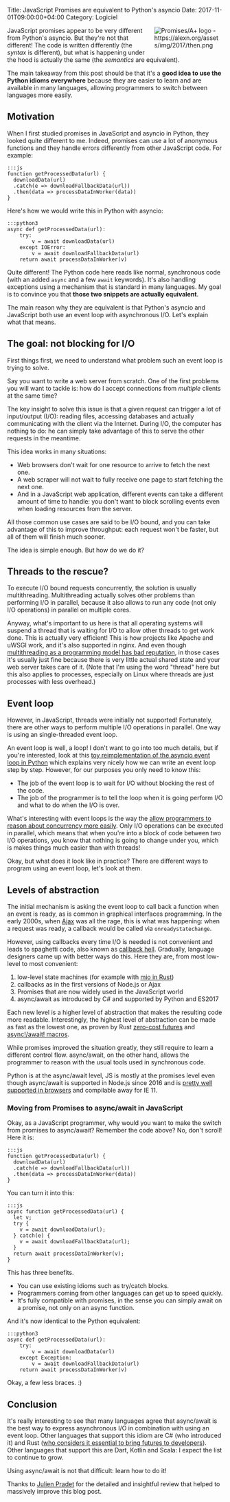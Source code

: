 Title: JavaScript Promises are equivalent to Python's asyncio
Date: 2017-11-01T09:00:00+04:00
Category: Logiciel

<img alt="Promises/A+ logo - https://alexn.org/assets/img/2017/then.png" src="{filename}/images/equivalence_then_logo.png" style="float: right; max-width:30%; max-height: 100px; height:auto; padding: 0 10px 1em 1em"/>

JavaScript promises appear to be very different from Python's asyncio.
But they're not that different! The code is written differently (the
*syntax* is different), but what is happening under the hood is
actually the same (the *semantics* are equivalent).

The main takeaway from this post should be that it's a **good idea to
use the Python idioms everywhere** because they are easier to learn and
are available in many languages, allowing programmers to switch
between languages more easily.

## Motivation

When I first studied promises in JavaScript and asyncio in Python,
they looked quite different to me. Indeed, promises can use a lot of
anonymous functions and they handle errors differently from other
JavaScript code. For example:

    :::js
    function getProcessedData(url) {
      downloadData(url)
      .catch(e => downloadFallbackData(url))
      .then(data => processDataInWorker(data))
    }

Here's how we would write this in Python with asyncio:

    :::python3
    async def getProcessedData(url):
        try:
            v = await downloadData(url)
        except IOError:
            v = await downloadFallbackData(url)
        return await processDataInWorker(v)

Quite different! The Python code here reads like normal, synchronous
code (with an added `async` and a few `await` keywords). It's also
handling exceptions using a mechanism that is standard in many
languages. My goal is to convince you that **those two snippets are
actually equivalent**.

The main reason why they are equivalent is that Python's asyncio and
JavaScript both use an event loop with asynchronous I/O. Let's
explain what that means.

## The goal: not blocking for I/O

First things first, we need to understand what problem such an event
loop is trying to solve.

Say you want to write a web server from scratch. One of the first
problems you will want to tackle is: how do I accept connections from
*multiple* clients at the same time?

The key insight to solve this issue is that a given request can
trigger a lot of input/output (I/O): reading files, accessing
databases and actually communicating with the client via the Internet.
During I/O, the computer has nothing to do: he can simply take
advantage of this to serve the other requests in the meantime.

This idea works in many situations:

 * Web browsers don't wait for one resource to arrive to fetch the
   next one.
 * A web scraper will not wait to fully receive one page to start
   fetching the next one.
 * And in a JavaScript web application, different events can take a
   different amount of time to handle: you don't want to block
   scrolling events even when loading resources from the server.

All those common use cases are said to be I/O bound, and you can take
advantage of this to improve throughput: each request won't be faster,
but all of them will finish much sooner.

The idea is simple enough. But how do we do it?

## Threads to the rescue?

To execute I/O bound requests concurrently, the solution is usually
multithreading. Multithreading actually solves other problems than
performing I/O in parallel, because it also allows to run any code
(not only I/O operations) in parallel on multiple cores.

Anyway, what's important to us here is that all operating systems will
suspend a thread that is waiting for I/O to allow other threads to get
work done. This is actually very efficient! This is how projects like
Apache and uWSGI work, and it's also supported in nginx. And even
though [multithreading as a programming model has bad reputation][1],
in those cases it's usually just fine because there is very little
actual shared state and your web server takes care of it. (Note that
I'm using the word "thread" here but this also applies to processes,
especially on Linux where threads are just processes with less
overhead.)

[1]: https://stackoverflow.com/questions/1191553/why-might-threads-be-considered-evil

## Event loop

However, in JavaScript, threads were initially not supported!
Fortunately, there are other ways to perform multiple I/O operations
in parallel. One way is using an single-threaded event loop.

An event loop is well, a loop! I don't want to go into too much
details, but if you're interested, look at this [toy reimplementation
of the asyncio event loop in Python][2] which explains very nicely how
we can write an event loop step by step. However, for our purposes you
only need to know this:

 * The job of the event loop is to wait for I/O without blocking
   the rest of the code.
 * The job of the programmer is to tell the loop when it is going
   perform I/O and what to do when the I/O is over.

[2]: https://github.com/AndreLouisCaron/a-tale-of-event-loops

What's interesting with event loops is the way the [allow programmers
to reason about concurrency more
easily](https://glyph.twistedmatrix.com/2014/02/unyielding.html). Only
I/O operations can be executed in parallel, which means that when
you're into a block of code between two I/O operations, you know that
nothing is going to change under you, which is makes things much
easier than with threads!

Okay, but what does it look like in practice? There are different ways
to program using an event loop, let's look at them.

## Levels of abstraction

The initial mechanism is asking the event loop to call back a function
when an event is ready, as is common in graphical interfaces
programming. In the early 2000s, when [Ajax][3] was all the rage, this
is what was happening: when a request was ready, a callback would be
called via `onreadystatechange`.

[3]: https://en.wikipedia.org/wiki/Ajax_(programming)

However, using callbacks every time I/O is needed is not convenient
and leads to spaghetti code, also known as [callback
hell](http://callbackhell.com/). Gradually, language designers came up
with better ways do this. Here they are, from most low-level to most
convenient:

<!-- Do I have enough courage to add an example for each level? -->

 1. low-level state machines (for example with [mio in Rust][4])
 1. callbacks as in the first versions of Node.js or Ajax
 1. Promises that are now widely used in the JavaScript world
 1. async/await as introduced by C# and supported by Python and ES2017

[4]: http://carllerche.github.io/mio/mio/index.html

Each new level is a higher level of abstraction that makes the
resulting code more readable. Interestingly, the highest level of
abstraction can be made as fast as the lowest one, as proven by Rust
[zero-cost futures](https://aturon.github.io/blog/2016/08/11/futures/)
and [async!/await!
macros](https://github.com/alexcrichton/futures-await).

While promises improved the situation greatly, they still require to
learn a different control flow. async/await, on the other hand, allows
the programmer to reason with the usual tools used in synchronous
code.

Python is at the async/await level, JS is mostly at the promises level
even though async/await is supported in Node.js since 2016 and is
[pretty well supported in browsers][5] and compilable away for IE 11.

[5]: http://caniuse.com/#feat=async-functions

<!--

### What about performance?

Event loops are often sold as a way to get high performance

Threads context switch cost

Extreme case event loops are better

In the general case and with dynamic languages like Python and JS I
don't believe it should be the main reason

Suffice to say that you can get similar performance in both situations
for I/O bound code.
-->

### Moving from Promises to async/await in JavaScript

Okay, as a JavaScript programmer, why would you want to make the
switch from promises to async/await? Remember the code above? No,
don't scroll! Here it is:

    :::js
    function getProcessedData(url) {
      downloadData(url)
      .catch(e => downloadFallbackData(url))
      .then(data => processDataInWorker(data))
    }

You can turn it into this:

    :::js
    async function getProcessedData(url) {
      let v;
      try {
        v = await downloadData(url);
      } catch(e) {
        v = await downloadFallbackData(url);
      }
      return await processDataInWorker(v);
    }

This has three benefits.

 * You can use existing idioms such as try/catch blocks.
 * Programmers coming from other languages can get up to speed
   quickly.
 * It's fully compatible with promises, in the sense you can simply
   await on a promise, not only on an async function.

And it's now identical to the Python equivalent:

    :::python3
    async def getProcessedData(url):
        try:
            v = await downloadData(url)
        except Exception:
            v = await downloadFallbackData(url)
        return await processDataInWorker(v)

Okay, a few less braces. :)

## Conclusion

It's really interesting to see that many languages agree that
async/await is the best way to express asynchronous I/O in combination
with using an event loop. Other languages that support this idiom are
C# (who introduced it) and Rust ([who considers it essential to bring
futures to developers][6]). Other languages that support this are
Dart, Kotlin and Scala: I expect the list to continue to grow.

[6]: https://github.com/alexcrichton/futures-await

Using async/await is not that difficult: learn how to do it!

Thanks to [Julien Pradet](https://www.julienpradet.fr/) for the
detailed and insightful review that helped to massively improve this
blog post.

<!-- vim: spelllang=en
-->
